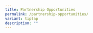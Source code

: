 ```yaml
---
title: Partnership Opportunities
permalink: /partnership-opportunities/
variant: tiptap
description: ""
---
```

